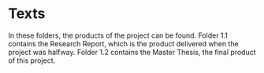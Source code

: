 # Texts

In these folders, the products of the project can be found.
Folder 1.1 contains the Research Report, which is the product delivered when the project was halfway.
Folder 1.2 contains the Master Thesis, the final product of this project.
